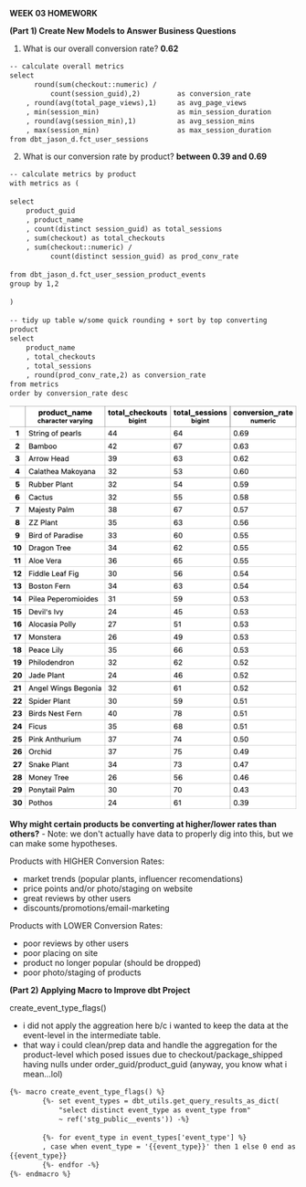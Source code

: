 **WEEK 03 HOMEWORK**

**(Part 1) Create New Models to Answer Business Questions**

1. What is our overall conversion rate? **0.62**

```
-- calculate overall metrics
select
      round(sum(checkout::numeric) / 
          count(session_guid),2)         as conversion_rate
    , round(avg(total_page_views),1)     as avg_page_views
    , min(session_min)                   as min_session_duration          
    , round(avg(session_min),1)          as avg_session_mins
    , max(session_min)                   as max_session_duration
from dbt_jason_d.fct_user_sessions
```

2. What is our conversion rate by product? **between 0.39 and 0.69**

```
-- calculate metrics by product
with metrics as (

select
    product_guid
    , product_name
    , count(distinct session_guid) as total_sessions
    , sum(checkout) as total_checkouts
    , sum(checkout::numeric) / 
          count(distinct session_guid) as prod_conv_rate

from dbt_jason_d.fct_user_session_product_events
group by 1,2

)

-- tidy up table w/some quick rounding + sort by top converting product
select
    product_name
    , total_checkouts
    , total_sessions
    , round(prod_conv_rate,2) as conversion_rate
from metrics
order by conversion_rate desc
```

![Conversion Rate by Product](_images/product-conversion-rates.png)


**Why might certain products be converting at higher/lower rates than others?**
        - Note: we don't actually have data to properly dig into this, but we can make some hypotheses. 

Products with HIGHER Conversion Rates:
- market trends (popular plants, influencer recomendations)
- price points and/or photo/staging on website
- great reviews by other users
- discounts/promotions/email-marketing

Products with LOWER Conversion Rates:
- poor reviews by other users 
- poor placing on site
- product no longer popular (should be dropped)
- poor photo/staging of products


**(Part 2) Applying Macro to Improve dbt Project**

create_event_type_flags()
- i did not apply the aggreation here b/c i wanted to keep the data at the event-level in the intermediate table.
- that way i could clean/prep data and handle the aggregation for the product-level which posed issues due to checkout/package_shipped having nulls under order_guid/product_guid (anyway, you know what i mean...lol)

```
{%- macro create_event_type_flags() %}
        {%- set event_types = dbt_utils.get_query_results_as_dict(
            "select distinct event_type as event_type from"
            ~ ref('stg_public__events')) -%}

        {%- for event_type in event_types['event_type'] %}
        , case when event_type = '{{event_type}}' then 1 else 0 end as {{event_type}}
        {%- endfor -%}
{%- endmacro %}
```